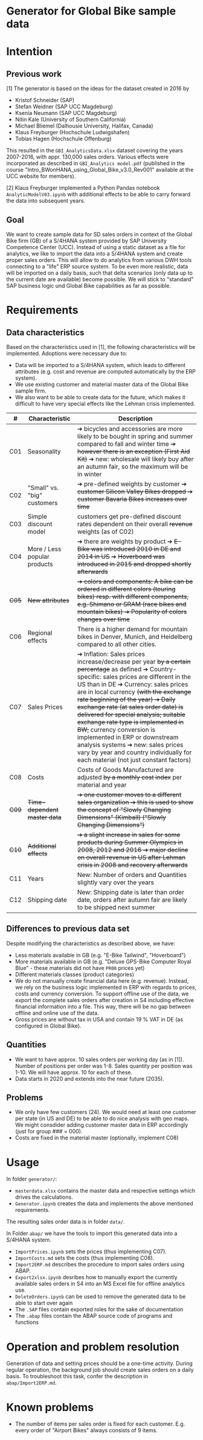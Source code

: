 Generator for Global Bike sample data
=====================================

# Intention

## Previous work
[1] The generator is based on the ideas for the dataset created in 2016 by
- Kristof Schneider (SAP)
- Stefan Weidner (SAP UCC Magdeburg)
- Ksenia Neumann (SAP UCC Magdeburg)
- Nitin Kale (University of Southern California)
- Michael Bliemel (Dalhousie University, Halifax, Canada)
- Klaus Freyburger (Hochschule Ludwigshafen)
- Tobias Hagen (Hochschule Offenburg)

This resulted in the `GBI_AnalyticsData.xlsx` dataset covering the years 2007-2016, with appr. 130,000 sales orders.
Various effects were incorporated as described in `GBI_Analytics model.pdf` (published in the course "Intro_BWonHANA_using_Global_Bike_v3.0_Rev001" available at the UCC website for members).

[2] Klaus Freyburger implemented a Python Pandas notebook `AnalyticModelV03.ipynb` with additional effects to be able to carry forward the data into subsequent years.

## Goal
We want to create sample data for SD sales orders in context of the Global Bike firm (GB) of a S/4HANA system provided by SAP University Competence Center (UCC). Instead of using a static dataset as a file for analytics, we like to import the data into a S/4HANA system and create proper sales orders. This will allow to do analytics from various DWH tools connecting to a "life" ERP source system. To be even more realistic, data will be imported on a daily basis, such that delta scenarios (only data up to the current date are available) become possible. We will stick to "standard" SAP business logic und Global Bike capabilities as far as possible.

# Requirements
## Data characteristics
Based on the characteristics used in [1], the following characteristics will be implemented. Adoptions were necessary due to: 
-  Data will be imported to a S/4HANA system, which leads to different attributes (e.g. cost and revenue are computed automatically by the ERP system).
- We use existing customer and material master data of the Global Bike sample firm.
- We also want to be able to create data for the future, which makes it difficult to have very special effects like the Lehman crisis implemented.

| #  | Characteristic | Description
|----|----------------|------------
| C01 | Seasonality    | ➔ bicycles and accessories are more likely to be bought in spring and summer compared to fall and winter time ~~➔ however there is an exception (First Aid Kit)~~ ➔  new: wholesale will likely buy after an autumn fair, so the maximum will be in winter
| C02 | "Small" vs. "big" customers    | ➔ pre-defined weights by customer ~~➔ customer Silicon Valley Bikes dropped ➔ customer Bavaria Bikes increases over time~~
| C03 | Simple discount model    | customers get pre-defined discount rates dependent on their overall ~~revenue~~ weights (as of C02)
| C04 | More / Less popular products    | ➔ there are weights by product ➔ ~~E-Bike was introduced 2010 in DE and 2014 in US~~ ➔ ~~Hoverboard was introduced in 2015 and dropped shortly afterwards~~
| ~~C05~~ | ~~New attributes~~    | ~~➔ colors and components: A bike can be ordered in different colors (touring bikes) resp. with different components, e.g. Shimano or SRAM (race bikes and mountain bikes) ➔ Popularity of colors changes over time~~
| C06 | Regional effects    | There is a higher demand for mountain bikes in Denver, Munich, and Heidelberg compared to all other cities.
| C07 | Sales Prices    | ➔ Inflation: Sales prices increase/decrease per year ~~by a certain percentage~~ as defined ➔ Country-specific: sales prices are different in the US than in DE ➔ Currency: sales prices are in local currency ~~(with the exchange rate beginning of the year) ➔ Daily exchange rate (at sales order date) is delivered for special analysis; suitable exchange rate type is implemented in BW;~~ currency conversion is implemented in ERP or downstream analysis systems ➔ new: sales prices vary by year and country individually for each material (not just constant factors)
| C08 | Costs    | Costs of Goods Manufactured are adjusted ~~by a monthly cost index~~ per material and year
| ~~C09~~ | ~~Time-dependent master data~~    | ~~➔ one customer moves to a different sales organization ➔ this is used to show the concept of "Slowly Changing Dimensions" (Kimball) (“Slowly Changing Dimensions”)~~
| ~~C10~~ | ~~Additional effects~~    | ~~➔ a slight increase in sales for some products during Summer Olympics in 2008, 2012 and 2016 ➔ major decline on overall revenue in US after Lehman crisis in 2008 and recovery afterwards~~
| C11 |  Years | New: Number of orders and Quantities slightly vary over the years
| C12 | Shipping date | New: Shipping date is later than order date, orders after autumn fair are likely to be shipped next summer

## Differences to previous data set
Despite modifying the characteristics as described above, we have:
- Less materials available in GB (e.g. "E-Bike Tailwind", "Hoverboard")
- More materials available in GB (e.g. "Deluxe GPS-Bike Computer Royal Blue" - these materials did not have `PR00` prices yet)
- Different materials classes (product categories)
- We do not manually create financial data here (e.g. revenue). Instead, we rely on the business logic implemented in ERP with regards to prices, costs and currency conversion. To support offline use of the data, we export the complete sales orders after creation in S4 including effective financial information into a file. This way, there will be no gap between offline and online use of the data.
- Gross prices are without tax in USA and contain 19 % VAT in DE (as configured in Global Bike).

## Quantities
- We want to have approx. 10 sales orders per working day (as in [1]). Number of positions per order was 1-8. Sales quantity per position was 1-10. We will have approx. 10 for each of these.
- Data starts in 2020 and extends into the near future (2035).

## Problems
- We only have few customers (24). We would need at least one customer per state (in US and DE) to be able to do nice analysis with geo maps. We might consdider adding customer master data in ERP accordingly (just for group ### = 000).
- Costs are fixed in the material master (optionally, implement C08)

# Usage
In folder `generator/`:
- `masterdata.xlsx` contains the master data and respective settings which drives the calculations.
- `Generator.ipynb` creates the data and implements the above mentioned requirements.

The resulting sales order data is in folder `data/`.

In Folder `abap/` we have the tools to import this generated data into a S/4HANA system.
- `ImportPrices.ipynb` sets the prices (thus implementing C07).
- `ImportCosts.md` sets the costs (thus implementing C08).
- `Import2ERP.md` describes the procedure to import sales orders using ABAP.
- `Export2xlsx.ipynb` desribes how to manually export the currently available sales orders in S4 into an MS Excel file for offline analytics use.
- `DeleteOrders.ipynb` can be used to remove the generated data to be able to start over again
- The `.SAP` files contain exported roles for the sake of documentation
- The `.abap` files contain the ABAP source code of programs and functions


# Operation and problem resolution

Generation of data and setting prices should be a one-time activity. During regular operation, the background job should create sales orders on a daily basis. To troubleshoot this task, confer the description in `abap/Import2ERP.md`.

# Known problems

- The number of items per sales order is fixed for each customer. E.g. every order of "Airport Bikes" always consists of 9 items.